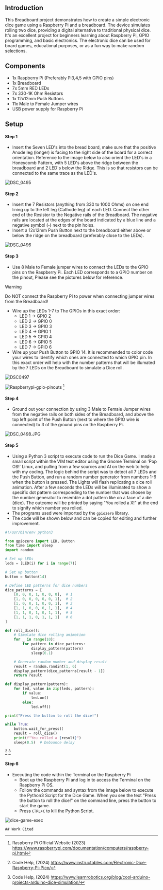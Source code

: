## Introduction

This Breadboard project demonstrates how to create a simple electronic dice game using a Raspberry Pi and a breadboard. The device simulates rolling two dice, providing a digital alternative to traditional physical dice. It's an excellent project for beginners learning about Raspberry Pi, GPIO programming, and basic electronics. The electronic dice can be used for board games, educational purposes, or as a fun way to make random selections.

## Components

- 1x Raspberry Pi  (Preferably Pi3,4,5 with GPIO pins)
- 1x Breadboard
- 7x 5mm RED LEDs
- 7x 330-1K Ohm Resistors
- 1x 12x12mm Push Buttons
- 11x Male to Female Jumper wires
- USB power supply for Raspberry Pi
## Setup

#### Step 1 
- Insert the Seven LED's into the bread board, make sure that the positive Anode leg (longer) is facing to the right side of the board for a correct orientation. Reference to the image below to also orient the LED's in a Honeycomb Pattern, with 5 LED's above the ridge between the breadboard and 2 LED's below the Ridge. This is so that resistors can be connected to the same trace as the LED's.

 ![DSC_0495](Images/DSC_0495.JPG)


#### Step 2
- Insert the 7 Resistors (anything from 330 to 1000 Ohms) on one end lining up to the left leg (Cathode leg) of each LED. Connect the other end of the Resistor to the Negative rails of the Breadboard. The negative rails are located at the edges of the board indicated by a blue line and a negative symbol (-) next to the pin holes. 
- Insert a 12x12mm Push Button next to the breadboard either above or below the ridge on the breadboard (preferably close to the LEDs).

![DSC_0496](Images/DSC_0496.JPG)


#### Step 3 
-  Use 8 Male to Female jumper wires to connect the LEDs to the GPIO pins on the Raspberry Pi. Each LED corresponds to a GPIO number on the pinout, Please see the pictures below for reference.
    
> [!WARNING]
> Do NOT connect the Raspberry Pi to power when connecting jumper wires from the Breadboard!


- Wire up the LEDs 1-7 to The GPIOs in this exact order: 
	- LED 1 -> GPIO 2
	- LED 2 -> GPIO 0 
	- LED 3 -> GPIO 3 
	- LED 4 -> GPIO 1
	- LED 5 -> GPIO 4
	- LED 6 -> GPIO 5 
	- LED 7 -> GPIO 6
- Wire up your Push Button to GPIO 14. It is recommended to color code your wires to Identify which ones are connected to which GPIO pin. In this exact order will help with the number patterns that will be illumated by the 7 LEDs on the Breadboard to simulate a Dice roll.



![DSC0497](Images/DSC_0497.JPG)



![Raspberrypi-gpio-pinouts](https://github.com/user-attachments/assets/f651e3a7-0ab0-4694-a96e-1dcd8e9cbdd2) [^1]




#### Step 4
- Ground out your connection by using 3 Male to Female Jumper wires from the negative rails on both sides of the Breadboard, and above the top left point of the Push Button (next to where the GPIO wire is connected) to 3 of the ground pins on the Raspberry Pi.

![DSC_0498.JPG](Images/DSC_0498.JPG)


#### Step 5 
- Using a Python 3 script to execute code to run the Dice Game. I made a small script within the VIM text editor using the Gnome Terminal on 'Pop OS!' Linux, and pulling from a few sources and AI on the web to help with my coding. The logic behind the script was to detect all 7 LEDs and the Push Button, and run a random number generator from numbers 1-6 when the button is pressed. The Lights will flash replicating a dice roll animation. After a few seconds the LEDs will be illuminated to show a specific dot pattern corresponding to the number that was chosen by the number generator to resemble a dot pattern like on a face of a die (dice). The outcome will be printed by saying "You rolled a X!" at the end to signify which number you rolled. 
- The programs used were imported by the `gpiozero` library.
- The code will be shown below and can be copied for editing and further improvement. 
```Python
#!/usr/bin/env python3

from gpiozero import LED, Button
from time import sleep
import random

# Set up LEDs
leds = [LED(i) for i in range(7)]

# Set up button
button = Button(14)

# Define LED patterns for dice numbers
dice_patterns = [
    [0, 0, 0, 1, 0, 0, 0],  # 1
    [1, 0, 0, 0, 0, 0, 1],  # 2
    [1, 0, 0, 1, 0, 0, 1],  # 3
    [1, 1, 0, 0, 0, 1, 1],  # 4
    [1, 1, 0, 1, 0, 1, 1],  # 5
    [1, 1, 1, 0, 1, 1, 1]   # 6
]

def roll_dice():
    # Simulate dice rolling animation
    for _ in range(10):
        for pattern in dice_patterns:
            display_pattern(pattern)
            sleep(0.1)

    # Generate random number and display result
    result = random.randint(1, 6)
    display_pattern(dice_patterns[result - 1])
    return result

def display_pattern(pattern):
    for led, value in zip(leds, pattern):
        if value:
            led.on()
        else:
            led.off()

print("Press the button to roll the dice!")

while True:
    button.wait_for_press()
    result = roll_dice()
    print(f"You rolled a {result}")
    sleep(0.5)  # Debounce delay
```

[^2] [^3]

#### Step 6
- Executing the code within the Terminal on the Raspberry Pi
	- Boot up the Raspberry Pi and log in to access the Terminal on the Raspberry Pi OS. 
	- Follow the commands and syntax from the image below to execute the Python3 Script for the Dice Game. When you see the text "Press the button to roll the dice!" on the command line, press the button to start the game. 
	- Press `CTRL+C` to kill the Python Script. 

![dice-game-exec](Images/dicegame-script-exec.png)















	## Work Cited 
[^1]: Raspberry Pi Official Website (2023) https://www.raspberrypi.com/documentation/computers/raspberry-pi.html
[^2]: Code Help, (2024) https://www.instructables.com/Electronic-Dice-Raspberry-Pi-Pico/
[^3]: Code Help, (2024) https://www.learnrobotics.org/blog/cool-arduino-projects-arduino-dice-simulation/






